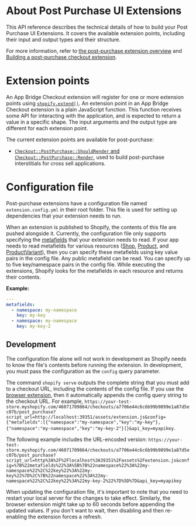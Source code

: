 # About Post Purchase UI Extensions

This API reference describes the technical details of how to build your Post Purchase UI Extensions. It covers the available extension points, including their input and output types and their structure.

For more information, refer to [the post-purchase extension overview](/docs/apps/checkout/product-offers/post-purchase) and [Building a post-purchase checkout extension](/docs/apps/checkout/product-offers/post-purchase/getting-started).

# Extension points

An App Bridge Checkout extension will register for one or more extension points using [`shopify.extend()`](./globals.md). An extension point in an App Bridge Checkout extension is a plain JavaScript function. This function receives some API for interacting with the application, and is expected to return a value in a specific shape. The input arguments and the output type are different for each extension point.

The current extension points are available for post-purchase:

- [`Checkout::PostPurchase::ShouldRender` and `Checkout::PostPurchase::Render`](../src/extension-points/api/post-purchase), used to build post-purchase interstitials for cross sell applications.

# Configuration file

Post-purchase extensions have a configuration file named `extension.config.yml` in their root folder. This file is used for setting up dependencies that your extension needs to run.

When an extension is published to Shopify, the contents of this file are pushed alongside it. Currently, the configuration file only supports specifying the [metafields](/api/admin-graphql/latest/objects/metafield) that your extension needs to read. If your app needs to read metafields for various resources ([Shop](/api/admin-graphql/latest/objects/shop), [Product](/api/admin-graphql/latest/objects/product), and [ProductVariant](/api/admin-graphql/latest/objects/productvariant)), then you can specify these metafields using key value pairs in the config file. Any public metafield can be read. You can specify up to five key/namespace pairs in the config file. While executing the extensions, Shopify looks for the metafields in each resource and returns their contents.

**Example:**

```yml
---
metafields:
  - namespace: my-namespace
    key: my-key
  - namespace: my-namespace
    key: my-key-2
```

## Development

The configuration file alone will not work in development as Shopify needs to know the file's contents before running the extension. In development, you must pass the configuration as the `config` query parameter.

The command `shopify serve` outputs the complete string that you must add to a checkout URL, including the contents of the config file. If you use the [browser extension](https://drive.google.com/drive/folders/16l4mJsyElvH8Wb-ggvNmB6NfVWrqOs4J), then it automatically appends the config query string to the checkout URL. For example, `https://your-test-store.myshopify.com/46071709864/checkouts/a7706e44c6c6b99b9899e1a87d5ec07b/post_purchase?script_url=http://localhost:39351/assets/extension.js&config={"metafields":[{"namespace":"my-namespace","key":"my-key"},{"namespace":"my-namespace","key":"my-key-2"}]}&api_key=myapikey`.

The following example includes the URL-encoded version: `https://your-test-store.myshopify.com/46071709864/checkouts/a7706e44c6c6b99b9899e1a87d5ec07b/post_purchase?script_url=http%3A%2F%2Flocalhost%3A39351%2Fassets%2Fextension.js&config=%7B%22metafields%22%3A%5B%7B%22namespace%22%3A%22my-namespace%22%2C%22key%22%3A%22my-key%22%7D%2C%7B%22namespace%22%3A%22my-namespace%22%2C%22key%22%3A%22my-key-2%22%7D%5D%7D&api_key=myapikey`

When updating the configuration file, it's important to note that you need to restart your local server for the changes to take effect. Similarly, the browser extension might take up to 60 seconds before appending the updated values. If you don't want to wait, then disabling and then re-enabling the extension forces a refresh.
